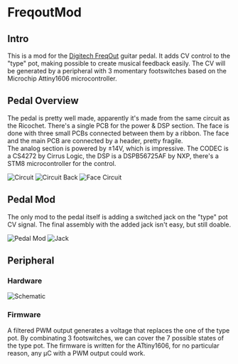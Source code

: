 # FreqoutMod

## Intro

This is a mod for the [Digitech FreqOut](https://digitech.com/dp/freqout/) guitar pedal. It adds CV control to the "type" pot, making possible to create musical feedback easily. The CV will be generated by a peripheral with 3 momentary footswitches based on the Microchip Attiny1606 microcontroller.

## Pedal Overview

The pedal is pretty well made, apparently it's made from the same circuit as the Ricochet. There's a single PCB for the power & DSP section. The face is done with three small PCBs connected between them by a ribbon. The face and the main PCB are connected by a header, pretty fragile.  
The analog section is powered by ±14V, which is impressive. The CODEC is a CS4272 by Cirrus Logic, the DSP is a DSPB56725AF by NXP, there's a STM8 microcontroller for the control.

![Circuit](/img/circuit.jpg)
![Circuit Back](/img/circuitback.jpg)
![Face Circuit](/img/face.jpg)

## Pedal Mod

The only mod to the pedal itself is adding a switched jack on the "type" pot CV signal. The final assembly with the added jack isn't easy, but still doable.

![Pedal Mod](/img/facemod.jpg)
![Jack](/img/jack.jpg)

## Peripheral

### Hardware

![Schematic](/img/schem.png)

### Firmware

A filtered PWM output generates a voltage that replaces the one of the type pot. By combinating 3 footswitches, we can cover the 7 possible states of the type pot. The firmware is written for the ATtiny1606, for no particular reason, any µC with a PWM output could work. 